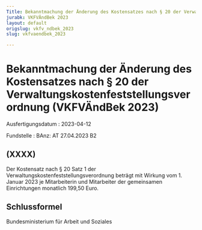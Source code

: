 ```yaml
---
Title: Bekanntmachung der Änderung des Kostensatzes nach § 20 der Verwaltungskostenfeststellungsverordnung
jurabk: VKFVÄndBek 2023
layout: default
origslug: vkfv_ndbek_2023
slug: vkfvaendbek_2023

---
```


# Bekanntmachung der Änderung des Kostensatzes nach § 20 der Verwaltungskostenfeststellungsverordnung (VKFVÄndBek 2023)

Ausfertigungsdatum
:   2023-04-12

Fundstelle
:   BAnz: AT 27.04.2023 B2


## (XXXX)

Der Kostensatz nach § 20 Satz 1 der
Verwaltungskostenfeststellungsverordnung beträgt mit Wirkung vom 1.
Januar 2023 je Mitarbeiterin und Mitarbeiter der gemeinsamen
Einrichtungen monatlich 199,50 Euro.


## Schlussformel

Bundesministerium für Arbeit und Soziales

